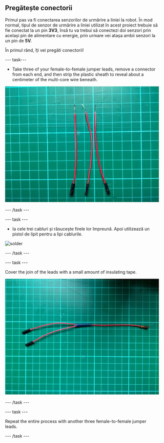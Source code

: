 ## Pregătește conectorii

Primul pas va fi conectarea senzorilor de urmărire a liniei la robot. În mod normal, tipul de senzor de urmărire a liniei utilizat în acest proiect trebuie să fie conectat la un pin **3V3**, însă tu va trebui să conectezi doi senzori prin același pin de alimentare cu energie, prin urmare vei atașa ambii senzori la un pin de **5V**.

În primul rând, îți vei pregăti conectorii!

\--- task\---

- Take three of your female-to-female jumper leads, remove a connector from each end, and then strip the plastic sheath to reveal about a centimeter of the multi-core wire beneath.

![stripped](images/stripped.jpg)

\--- /task \---

\--- task \---

- Ia cele trei cabluri și răsucește firele lor împreună. Apoi utilizează un pistol de lipit pentru a lipi cablurile.

![solder](images/solder.gif)

\--- /task \---

\--- task \---

Cover the join of the leads with a small amount of insulating tape.

![soldered](images/soldered.jpg)

\--- /task \---

\--- task \---

Repeat the entire process with another three female-to-female jumper leads.

\--- /task \---